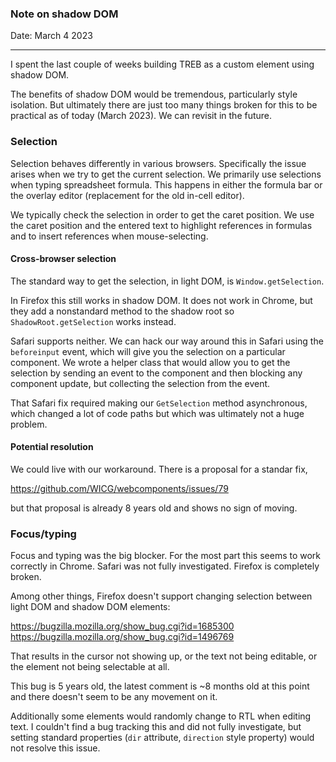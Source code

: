 
### Note on shadow DOM
Date: March 4 2023

---

I spent the last couple of weeks building TREB as a custom element using 
shadow DOM. 

The benefits of shadow DOM would be tremendous, particularly style isolation.
But ultimately there are just too many things broken for this to be practical
as of today (March 2023). We can revisit in the future.

### Selection

Selection behaves differently in various browsers. Specifically the issue 
arises when we try to get the current selection. We primarily use selections
when typing spreadsheet formula. This happens in either the formula bar or
the overlay editor (replacement for the old in-cell editor). 

We typically check the selection in order to get the caret position. We use 
the caret position and the entered text to highlight references in formulas
and to insert references when mouse-selecting.

#### Cross-browser selection

The standard way to get the selection, in light DOM, is `Window.getSelection`.

In Firefox this still works in shadow DOM. It does not work in Chrome, but 
they add a nonstandard method to the shadow root so `ShadowRoot.getSelection` 
works instead.

Safari supports neither. We can hack our way around this in Safari using the
`beforeinput` event, which will give you the selection on a particular 
component. We wrote a helper class that would allow you to get the selection
by sending an event to the component and then blocking any component update,
but collecting the selection from the event.

That Safari fix required making our `GetSelection` method asynchronous, which
changed a lot of code paths but which was ultimately not a huge problem.

#### Potential resolution

We could live with our workaround. There is a proposal for a standar fix,

https://github.com/WICG/webcomponents/issues/79

but that proposal is already 8 years old and shows no sign of moving.

### Focus/typing

Focus and typing was the big blocker. For the most part this seems to work
correctly in Chrome. Safari was not fully investigated. Firefox is completely
broken.

Among other things, Firefox doesn't support changing selection between light
DOM and shadow DOM elements:

https://bugzilla.mozilla.org/show_bug.cgi?id=1685300
https://bugzilla.mozilla.org/show_bug.cgi?id=1496769

That results in the cursor not showing up, or the text not being editable, or
the element not being selectable at all.

This bug is 5 years old, the latest comment is ~8 months old at this point 
and there doesn't seem to be any movement on it.

Additionally some elements would randomly change to RTL when editing text. I 
couldn't find a bug tracking this and did not fully investigate, but setting
standard properties (`dir` attribute, `direction` style property) would not 
resolve this issue.

















